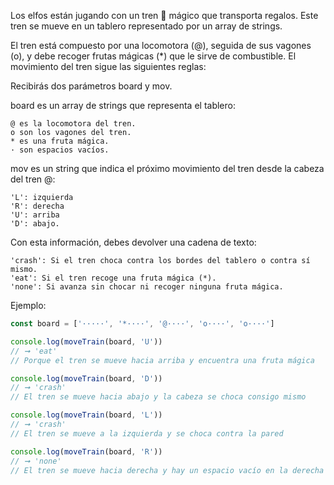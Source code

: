Los elfos están jugando con un tren 🚂 mágico que transporta regalos. Este tren se mueve en un tablero representado por un array de strings.

El tren está compuesto por una locomotora (@), seguida de sus vagones (o), y debe recoger frutas mágicas (*) que le sirve de combustible. El movimiento del tren sigue las siguientes reglas:

Recibirás dos parámetros board y mov.

board es un array de strings que representa el tablero:

    @ es la locomotora del tren.
    o son los vagones del tren.
    * es una fruta mágica.
    · son espacios vacíos.

mov es un string que indica el próximo movimiento del tren desde la cabeza del tren @:

    'L': izquierda
    'R': derecha
    'U': arriba
    'D': abajo.

Con esta información, debes devolver una cadena de texto:

    'crash': Si el tren choca contra los bordes del tablero o contra sí mismo.
    'eat': Si el tren recoge una fruta mágica (*).
    'none': Si avanza sin chocar ni recoger ninguna fruta mágica.

Ejemplo:

```js
const board = ['·····', '*····', '@····', 'o····', 'o····']

console.log(moveTrain(board, 'U'))
// ➞ 'eat'
// Porque el tren se mueve hacia arriba y encuentra una fruta mágica

console.log(moveTrain(board, 'D'))
// ➞ 'crash'
// El tren se mueve hacia abajo y la cabeza se choca consigo mismo

console.log(moveTrain(board, 'L'))
// ➞ 'crash'
// El tren se mueve a la izquierda y se choca contra la pared

console.log(moveTrain(board, 'R'))
// ➞ 'none'
// El tren se mueve hacia derecha y hay un espacio vacío en la derecha
```